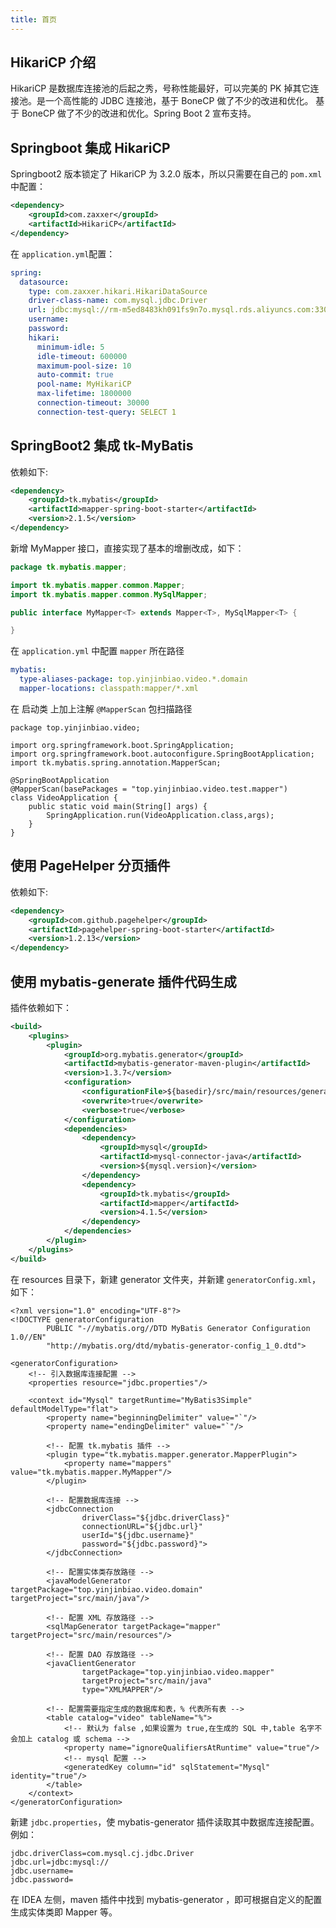 ```yaml
---
title: 首页
---
```


## HikariCP 介绍
HikariCP 是数据库连接池的后起之秀，号称性能最好，可以完美的 PK 掉其它连接池。是一个高性能的 JDBC 连接池，基于 BoneCP 做了不少的改进和优化。
基于 BoneCP 做了不少的改进和优化。Spring Boot 2 宣布支持。

## Springboot 集成 HikariCP

Springboot2 版本锁定了 HikariCP 为 3.2.0 版本，所以只需要在自己的 `pom.xml` 中配置：
```xml
<dependency>
    <groupId>com.zaxxer</groupId>
    <artifactId>HikariCP</artifactId>
</dependency>
```

在 `application.yml`配置：

```yml
spring:
  datasource:
    type: com.zaxxer.hikari.HikariDataSource
    driver-class-name: com.mysql.jdbc.Driver
    url: jdbc:mysql://rm-m5ed8483kh091fs9n7o.mysql.rds.aliyuncs.com:3306?useUnicode=true&characterEncoding=utf-8&useSSL=false
    username: 
    password: 
    hikari:
      minimum-idle: 5
      idle-timeout: 600000
      maximum-pool-size: 10
      auto-commit: true
      pool-name: MyHikariCP
      max-lifetime: 1800000
      connection-timeout: 30000
      connection-test-query: SELECT 1
```

## SpringBoot2 集成 tk-MyBatis

依赖如下:

```xml
<dependency>
    <groupId>tk.mybatis</groupId>
    <artifactId>mapper-spring-boot-starter</artifactId>
    <version>2.1.5</version>
</dependency>
```

新增 MyMapper 接口，直接实现了基本的增删改成，如下：

```java
package tk.mybatis.mapper;

import tk.mybatis.mapper.common.Mapper;
import tk.mybatis.mapper.common.MySqlMapper;

public interface MyMapper<T> extends Mapper<T>, MySqlMapper<T> {

}
```

在 `application.yml` 中配置 `mapper` 所在路径

```yml
mybatis:
  type-aliases-package: top.yinjinbiao.video.*.domain
  mapper-locations: classpath:mapper/*.xml
```

在 启动类 上加上注解 `@MapperScan` 包扫描路径

```java{8}
package top.yinjinbiao.video;

import org.springframework.boot.SpringApplication;
import org.springframework.boot.autoconfigure.SpringBootApplication;
import tk.mybatis.spring.annotation.MapperScan;

@SpringBootApplication
@MapperScan(basePackages = "top.yinjinbiao.video.test.mapper")
class VideoApplication {
    public static void main(String[] args) {
        SpringApplication.run(VideoApplication.class,args);
    }
}

```

## 使用 PageHelper 分页插件

依赖如下:

```xml
<dependency>
    <groupId>com.github.pagehelper</groupId>
    <artifactId>pagehelper-spring-boot-starter</artifactId>
    <version>1.2.13</version>
</dependency>
```

## 使用 mybatis-generate 插件代码生成

插件依赖如下：

```xml
<build>
    <plugins>
        <plugin>
            <groupId>org.mybatis.generator</groupId>
            <artifactId>mybatis-generator-maven-plugin</artifactId>
            <version>1.3.7</version>
            <configuration>
                <configurationFile>${basedir}/src/main/resources/generator/generatorConfig.xml</configurationFile>
                <overwrite>true</overwrite>
                <verbose>true</verbose>
            </configuration>
            <dependencies>
                <dependency>
                    <groupId>mysql</groupId>
                    <artifactId>mysql-connector-java</artifactId>
                    <version>${mysql.version}</version>
                </dependency>
                <dependency>
                    <groupId>tk.mybatis</groupId>
                    <artifactId>mapper</artifactId>
                    <version>4.1.5</version>
                </dependency>
            </dependencies>
        </plugin>
    </plugins>
</build>
```

在 resources 目录下，新建 generator 文件夹，并新建 `generatorConfig.xml`，如下：

```xml{16,28,35,40}
<?xml version="1.0" encoding="UTF-8"?>
<!DOCTYPE generatorConfiguration
        PUBLIC "-//mybatis.org//DTD MyBatis Generator Configuration 1.0//EN"
        "http://mybatis.org/dtd/mybatis-generator-config_1_0.dtd">

<generatorConfiguration>
    <!-- 引入数据库连接配置 -->
    <properties resource="jdbc.properties"/>

    <context id="Mysql" targetRuntime="MyBatis3Simple" defaultModelType="flat">
        <property name="beginningDelimiter" value="`"/>
        <property name="endingDelimiter" value="`"/>

        <!-- 配置 tk.mybatis 插件 -->
        <plugin type="tk.mybatis.mapper.generator.MapperPlugin">
            <property name="mappers" value="tk.mybatis.mapper.MyMapper"/>
        </plugin>

        <!-- 配置数据库连接 -->
        <jdbcConnection
                driverClass="${jdbc.driverClass}"
                connectionURL="${jdbc.url}"
                userId="${jdbc.username}"
                password="${jdbc.password}">
        </jdbcConnection>

        <!-- 配置实体类存放路径 -->
        <javaModelGenerator targetPackage="top.yinjinbiao.video.domain" targetProject="src/main/java"/>

        <!-- 配置 XML 存放路径 -->
        <sqlMapGenerator targetPackage="mapper" targetProject="src/main/resources"/>

        <!-- 配置 DAO 存放路径 -->
        <javaClientGenerator
                targetPackage="top.yinjinbiao.video.mapper"
                targetProject="src/main/java"
                type="XMLMAPPER"/>

        <!-- 配置需要指定生成的数据库和表，% 代表所有表 -->
        <table catalog="video" tableName="%">
            <!-- 默认为 false ,如果设置为 true,在生成的 SQL 中,table 名字不会加上 catalog 或 schema -->
            <property name="ignoreQualifiersAtRuntime" value="true"/>
            <!-- mysql 配置 -->
            <generatedKey column="id" sqlStatement="Mysql" identity="true"/>
        </table>
    </context>
</generatorConfiguration>
```

新建 `jdbc.properties`，使 mybatis-generator 插件读取其中数据库连接配置。例如：

```properties
jdbc.driverClass=com.mysql.cj.jdbc.Driver
jdbc.url=jdbc:mysql://
jdbc.username=
jdbc.password=
```

在 IDEA 左侧，maven 插件中找到 mybatis-generator ，即可根据自定义的配置生成实体类即 Mapper 等。

